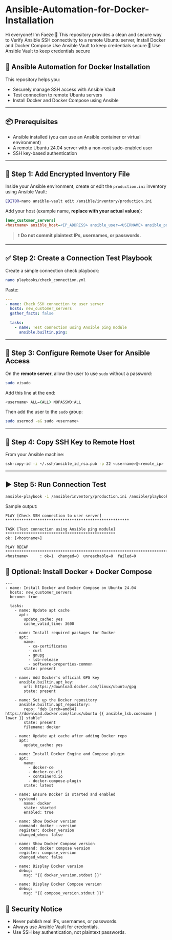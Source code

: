 # Ansible-Automation-for-Docker-Installation
Hi everyone! I'm Faeze 👋
This repository provides a clean and secure way to Verify Ansible SSH connectivity to a remote Ubuntu server, Install Docker and Docker Compose Use Ansible Vault to keep credentials secure
🔐 Use Ansible Vault to keep credentials secure


## 🚀 Ansible Automation for Docker Installation

This repository helps you:

* Securely manage SSH access with Ansible Vault
* Test connection to remote Ubuntu servers
* Install Docker and Docker Compose using Ansible

---

## 📦 Prerequisites

* Ansible installed (you can use an Ansible container or virtual environment)
* A remote Ubuntu 24.04 server with a non-root sudo-enabled user
* SSH key-based authentication

---

## 🔐 Step 1: Add Encrypted Inventory File

Inside your Ansible environment, create or edit the `production.ini` inventory using Ansible Vault:

```bash
EDITOR=nano ansible-vault edit /ansible/inventory/production.ini
```

Add your host (example name, **replace with your actual values**):

```ini
[new_customer_servers]
<hostname> ansible_host=<IP_ADDRESS> ansible_user=<USERNAME> ansible_port=22
```

> ❗ **Do not commit plaintext IPs, usernames, or passwords.**

---

## ✅ Step 2: Create a Connection Test Playbook

Create a simple connection check playbook:

```bash
nano playbooks/check_connection.yml
```

Paste:

```yaml
---
- name: Check SSH connection to user server
  hosts: new_customer_servers
  gather_facts: false

  tasks:
    - name: Test connection using Ansible ping module
      ansible.builtin.ping:
```

---

## 🔧 Step 3: Configure Remote User for Ansible Access

On the **remote server**, allow the user to use `sudo` without a password:

```bash
sudo visudo
```

Add this line at the end:

```bash
<username> ALL=(ALL) NOPASSWD:ALL
```

Then add the user to the `sudo` group:

```bash
sudo usermod -aG sudo <username>
```

---

## 🔑 Step 4: Copy SSH Key to Remote Host

From your Ansible machine:

```bash
ssh-copy-id -i ~/.ssh/ansible_id_rsa.pub -p 22 <username>@<remote_ip>
```

---

## ▶️ Step 5: Run Connection Test

```bash
ansible-playbook -i /ansible/inventory/production.ini /ansible/playbooks/check_connection.yml --ask-vault-pass
```

Sample output:

```text
PLAY [Check SSH connection to user server] ******************************************************

TASK [Test connection using Ansible ping module] ************************************************
ok: [<hostname>]

PLAY RECAP **************************************************************************************
<hostname>     : ok=1  changed=0  unreachable=0  failed=0
```

 

## 🐳 Optional: Install Docker + Docker Compose

```
---
- name: Install Docker and Docker Compose on Ubuntu 24.04
  hosts: new_customer_servers
  become: true

  tasks:
    - name: Update apt cache
      apt:
        update_cache: yes
        cache_valid_time: 3600

    - name: Install required packages for Docker
      apt:
        name:
          - ca-certificates
          - curl
          - gnupg
          - lsb-release
          - software-properties-common
        state: present

    - name: Add Docker's official GPG key
      ansible.builtin.apt_key:
        url: https://download.docker.com/linux/ubuntu/gpg
        state: present

    - name: Set up the Docker repository
      ansible.builtin.apt_repository:
        repo: "deb [arch=amd64] https://download.docker.com/linux/ubuntu {{ ansible_lsb.codename | lower }} stable"
        state: present
        filename: docker

    - name: Update apt cache after adding Docker repo
      apt:
        update_cache: yes

    - name: Install Docker Engine and Compose plugin
      apt:
        name:
          - docker-ce
          - docker-ce-cli
          - containerd.io
          - docker-compose-plugin
        state: latest

    - name: Ensure Docker is started and enabled
      systemd:
        name: docker
        state: started
        enabled: true

    - name: Show Docker version
      command: docker --version
      register: docker_version
      changed_when: false

    - name: Show Docker Compose version
      command: docker compose version
      register: compose_version
      changed_when: false

    - name: Display Docker version
      debug:
        msg: "{{ docker_version.stdout }}"

    - name: Display Docker Compose version
      debug:
        msg: "{{ compose_version.stdout }}"

```

 

## 🛑 Security Notice

* Never publish real IPs, usernames, or passwords.
* Always use Ansible Vault for credentials.
* Use SSH key authentication, not plaintext passwords.

